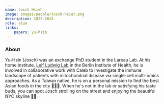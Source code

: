 ```yaml
---
name: Josch Hsieh
image: images/people/josch-hsieh.png
description: 2023-2024
role: alum
links:
	papers: yu-hsin
---
```


### About
Yu-Hsin (Josch) was an exchange PhD student in the Lareau Lab.
At his home institute, [Leif Ludwig Lab](https://www.mdc-berlin.de/ludwig)
in the Berlin Institute of Health, he is involved in collaborative work with 
Caleb to investigate the immune landscape of patients with mitochondrial disease 
via single-cell multi-omics approaches. As a Taiwan native, he is on a personal 
mission to find the best Asian foods in the city 🍱🍜🍲. When he's not in the lab
or satisfying his taste buds, you can spot Josch strolling on the street and enjoying
the beautiful NYC skyline 🌉🌇. 